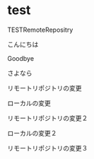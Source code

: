 # test
TESTRemoteRepositry

こんにちは

Goodbye

さよなら

リモートリポジトリの変更

ローカルの変更

リモートリポジトリの変更２

ローカルの変更２

リモートリポジトリの変更３
